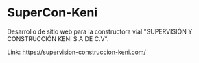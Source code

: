 # SuperCon-Keni
Desarrollo de sitio web para la constructora vial "SUPERVISIÓN Y CONSTRUCCIÓN KENI S.A DE C.V".

Link: https://supervision-construccion-keni.com/
